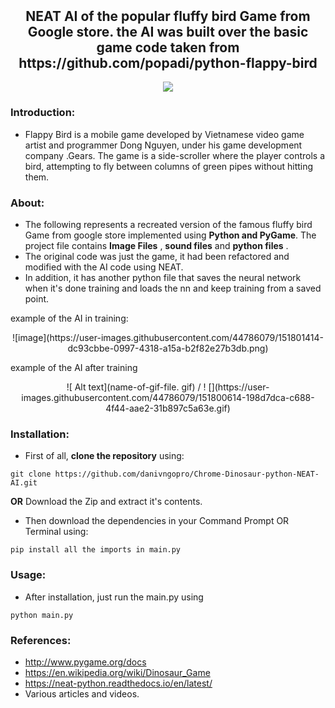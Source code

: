 <p align="center">
  <h2 align="center" style="margin-top: -4px !important;">NEAT AI of the popular fluffy bird Game from Google store.
	  the AI was built over the basic game code taken from https://github.com/popadi/python-flappy-bird </h2>
</p>
<p align="center">
	<img src="http://ForTheBadge.com/images/badges/made-with-python.svg">
</p>



### Introduction:

-	Flappy Bird is a mobile game developed by Vietnamese video game artist and programmer Dong Nguyen, under his game development company .Gears. The game is a side-scroller where the player controls a bird, attempting to fly between columns of green pipes without hitting them.

### About:

-	The following represents a recreated version of the famous fluffy bird Game from google store implemented using **Python and PyGame**. The project file contains **Image Files** , **sound files** and **python files** .
-	The original code was just the game, it had been refactored and modified with the AI code using NEAT.
-	In addition, it has another python file that saves the neural network when it's done training and loads the nn and keep training from a saved point.

example of the AI in training:
<p align="center">
![image](https://user-images.githubusercontent.com/44786079/151801414-dc93cbbe-0997-4318-a15a-b2f82e27b3db.png)
</p>

example of the AI after training
<p align="center">
	![ Alt text](name-of-gif-file. gif) / ! [](https://user-images.githubusercontent.com/44786079/151800614-198d7dca-c688-4f44-aae2-31b897c5a63e.gif)
</p>

### Installation:

-	First of all, **clone the repository** using:
```
git clone https://github.com/danivngopro/Chrome-Dinosaur-python-NEAT-AI.git
``` 
**OR**
Download the Zip and extract it's contents.

-	Then download the dependencies in your Command Prompt OR Terminal using:
```
pip install all the imports in main.py
```

### Usage:

-	After installation, just run the main.py using
```
python main.py
```

### References:
-	http://www.pygame.org/docs
-	https://en.wikipedia.org/wiki/Dinosaur_Game
-	https://neat-python.readthedocs.io/en/latest/
-	Various articles and videos.
